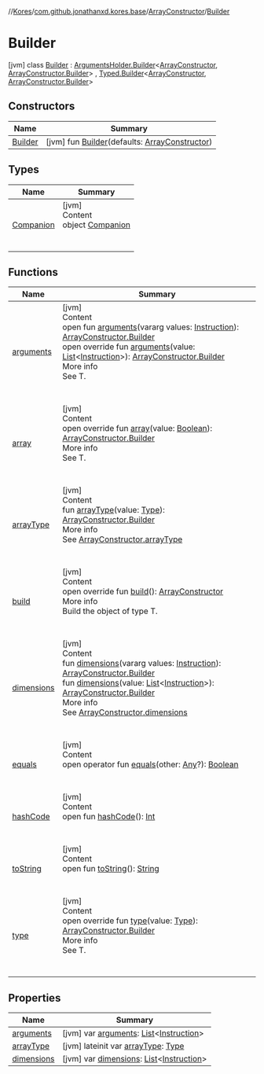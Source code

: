 //[Kores](../../../index.md)/[com.github.jonathanxd.kores.base](../../index.md)/[ArrayConstructor](../index.md)/[Builder](index.md)



# Builder  
 [jvm] class [Builder](index.md) : [ArgumentsHolder.Builder](../../-arguments-holder/-builder/index.md)<[ArrayConstructor](../index.md), [ArrayConstructor.Builder](index.md)> , [Typed.Builder](../../-typed/-builder/index.md)<[ArrayConstructor](../index.md), [ArrayConstructor.Builder](index.md)>    


## Constructors  
  
|  Name|  Summary| 
|---|---|
| <a name="com.github.jonathanxd.kores.base/ArrayConstructor.Builder/Builder/#com.github.jonathanxd.kores.base.ArrayConstructor/PointingToDeclaration/"></a>[Builder](-builder.md)| <a name="com.github.jonathanxd.kores.base/ArrayConstructor.Builder/Builder/#com.github.jonathanxd.kores.base.ArrayConstructor/PointingToDeclaration/"></a> [jvm] fun [Builder](-builder.md)(defaults: [ArrayConstructor](../index.md))   <br>


## Types  
  
|  Name|  Summary| 
|---|---|
| <a name="com.github.jonathanxd.kores.base/ArrayConstructor.Builder.Companion///PointingToDeclaration/"></a>[Companion](-companion/index.md)| <a name="com.github.jonathanxd.kores.base/ArrayConstructor.Builder.Companion///PointingToDeclaration/"></a>[jvm]  <br>Content  <br>object [Companion](-companion/index.md)  <br><br><br>


## Functions  
  
|  Name|  Summary| 
|---|---|
| <a name="com.github.jonathanxd.kores.base/ArgumentsHolder.Builder/arguments/#kotlin.Array[com.github.jonathanxd.kores.Instruction]/PointingToDeclaration/"></a>[arguments](../../-arguments-holder/-builder/arguments.md)| <a name="com.github.jonathanxd.kores.base/ArgumentsHolder.Builder/arguments/#kotlin.Array[com.github.jonathanxd.kores.Instruction]/PointingToDeclaration/"></a>[jvm]  <br>Content  <br>open fun [arguments](../../-arguments-holder/-builder/arguments.md)(vararg values: [Instruction](../../../com.github.jonathanxd.kores/-instruction/index.md)): [ArrayConstructor.Builder](index.md)  <br>open override fun [arguments](arguments.md)(value: [List](https://kotlinlang.org/api/latest/jvm/stdlib/kotlin.collections/-list/index.html)<[Instruction](../../../com.github.jonathanxd.kores/-instruction/index.md)>): [ArrayConstructor.Builder](index.md)  <br>More info  <br>See T.  <br><br><br>
| <a name="com.github.jonathanxd.kores.base/ArrayConstructor.Builder/array/#kotlin.Boolean/PointingToDeclaration/"></a>[array](array.md)| <a name="com.github.jonathanxd.kores.base/ArrayConstructor.Builder/array/#kotlin.Boolean/PointingToDeclaration/"></a>[jvm]  <br>Content  <br>open override fun [array](array.md)(value: [Boolean](https://kotlinlang.org/api/latest/jvm/stdlib/kotlin/-boolean/index.html)): [ArrayConstructor.Builder](index.md)  <br>More info  <br>See T.  <br><br><br>
| <a name="com.github.jonathanxd.kores.base/ArrayConstructor.Builder/arrayType/#java.lang.reflect.Type/PointingToDeclaration/"></a>[arrayType](array-type.md)| <a name="com.github.jonathanxd.kores.base/ArrayConstructor.Builder/arrayType/#java.lang.reflect.Type/PointingToDeclaration/"></a>[jvm]  <br>Content  <br>fun [arrayType](array-type.md)(value: [Type](https://docs.oracle.com/javase/8/docs/api/java/lang/reflect/Type.html)): [ArrayConstructor.Builder](index.md)  <br>More info  <br>See [ArrayConstructor.arrayType](../array-type.md)  <br><br><br>
| <a name="com.github.jonathanxd.kores.base/ArrayConstructor.Builder/build/#/PointingToDeclaration/"></a>[build](build.md)| <a name="com.github.jonathanxd.kores.base/ArrayConstructor.Builder/build/#/PointingToDeclaration/"></a>[jvm]  <br>Content  <br>open override fun [build](build.md)(): [ArrayConstructor](../index.md)  <br>More info  <br>Build the object of type T.  <br><br><br>
| <a name="com.github.jonathanxd.kores.base/ArrayConstructor.Builder/dimensions/#kotlin.Array[com.github.jonathanxd.kores.Instruction]/PointingToDeclaration/"></a>[dimensions](dimensions.md)| <a name="com.github.jonathanxd.kores.base/ArrayConstructor.Builder/dimensions/#kotlin.Array[com.github.jonathanxd.kores.Instruction]/PointingToDeclaration/"></a>[jvm]  <br>Content  <br>fun [dimensions](dimensions.md)(vararg values: [Instruction](../../../com.github.jonathanxd.kores/-instruction/index.md)): [ArrayConstructor.Builder](index.md)  <br>fun [dimensions](dimensions.md)(value: [List](https://kotlinlang.org/api/latest/jvm/stdlib/kotlin.collections/-list/index.html)<[Instruction](../../../com.github.jonathanxd.kores/-instruction/index.md)>): [ArrayConstructor.Builder](index.md)  <br>More info  <br>See [ArrayConstructor.dimensions](../dimensions.md)  <br><br><br>
| <a name="kotlin/Any/equals/#kotlin.Any?/PointingToDeclaration/"></a>[equals](../../../com.github.jonathanxd.kores.util/-simple-resolver/index.md#%5Bkotlin%2FAny%2Fequals%2F%23kotlin.Any%3F%2FPointingToDeclaration%2F%5D%2FFunctions%2F-427383591)| <a name="kotlin/Any/equals/#kotlin.Any?/PointingToDeclaration/"></a>[jvm]  <br>Content  <br>open operator fun [equals](../../../com.github.jonathanxd.kores.util/-simple-resolver/index.md#%5Bkotlin%2FAny%2Fequals%2F%23kotlin.Any%3F%2FPointingToDeclaration%2F%5D%2FFunctions%2F-427383591)(other: [Any](https://kotlinlang.org/api/latest/jvm/stdlib/kotlin/-any/index.html)?): [Boolean](https://kotlinlang.org/api/latest/jvm/stdlib/kotlin/-boolean/index.html)  <br><br><br>
| <a name="kotlin/Any/hashCode/#/PointingToDeclaration/"></a>[hashCode](../../../com.github.jonathanxd.kores.util/-simple-resolver/index.md#%5Bkotlin%2FAny%2FhashCode%2F%23%2FPointingToDeclaration%2F%5D%2FFunctions%2F-427383591)| <a name="kotlin/Any/hashCode/#/PointingToDeclaration/"></a>[jvm]  <br>Content  <br>open fun [hashCode](../../../com.github.jonathanxd.kores.util/-simple-resolver/index.md#%5Bkotlin%2FAny%2FhashCode%2F%23%2FPointingToDeclaration%2F%5D%2FFunctions%2F-427383591)(): [Int](https://kotlinlang.org/api/latest/jvm/stdlib/kotlin/-int/index.html)  <br><br><br>
| <a name="kotlin/Any/toString/#/PointingToDeclaration/"></a>[toString](../../../com.github.jonathanxd.kores.util/-simple-resolver/index.md#%5Bkotlin%2FAny%2FtoString%2F%23%2FPointingToDeclaration%2F%5D%2FFunctions%2F-427383591)| <a name="kotlin/Any/toString/#/PointingToDeclaration/"></a>[jvm]  <br>Content  <br>open fun [toString](../../../com.github.jonathanxd.kores.util/-simple-resolver/index.md#%5Bkotlin%2FAny%2FtoString%2F%23%2FPointingToDeclaration%2F%5D%2FFunctions%2F-427383591)(): [String](https://kotlinlang.org/api/latest/jvm/stdlib/kotlin/-string/index.html)  <br><br><br>
| <a name="com.github.jonathanxd.kores.base/ArrayConstructor.Builder/type/#java.lang.reflect.Type/PointingToDeclaration/"></a>[type](type.md)| <a name="com.github.jonathanxd.kores.base/ArrayConstructor.Builder/type/#java.lang.reflect.Type/PointingToDeclaration/"></a>[jvm]  <br>Content  <br>open override fun [type](type.md)(value: [Type](https://docs.oracle.com/javase/8/docs/api/java/lang/reflect/Type.html)): [ArrayConstructor.Builder](index.md)  <br>More info  <br>See T.  <br><br><br>


## Properties  
  
|  Name|  Summary| 
|---|---|
| <a name="com.github.jonathanxd.kores.base/ArrayConstructor.Builder/arguments/#/PointingToDeclaration/"></a>[arguments](arguments.md)| <a name="com.github.jonathanxd.kores.base/ArrayConstructor.Builder/arguments/#/PointingToDeclaration/"></a> [jvm] var [arguments](arguments.md): [List](https://kotlinlang.org/api/latest/jvm/stdlib/kotlin.collections/-list/index.html)<[Instruction](../../../com.github.jonathanxd.kores/-instruction/index.md)>   <br>
| <a name="com.github.jonathanxd.kores.base/ArrayConstructor.Builder/arrayType/#/PointingToDeclaration/"></a>[arrayType](array-type.md)| <a name="com.github.jonathanxd.kores.base/ArrayConstructor.Builder/arrayType/#/PointingToDeclaration/"></a> [jvm] lateinit var [arrayType](array-type.md): [Type](https://docs.oracle.com/javase/8/docs/api/java/lang/reflect/Type.html)   <br>
| <a name="com.github.jonathanxd.kores.base/ArrayConstructor.Builder/dimensions/#/PointingToDeclaration/"></a>[dimensions](dimensions.md)| <a name="com.github.jonathanxd.kores.base/ArrayConstructor.Builder/dimensions/#/PointingToDeclaration/"></a> [jvm] var [dimensions](dimensions.md): [List](https://kotlinlang.org/api/latest/jvm/stdlib/kotlin.collections/-list/index.html)<[Instruction](../../../com.github.jonathanxd.kores/-instruction/index.md)>   <br>

